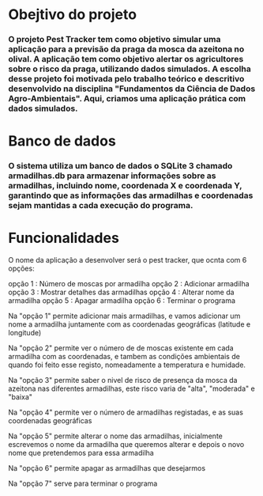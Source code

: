 # Obejtivo do projeto 
### O projeto Pest Tracker tem como objetivo simular uma aplicação para a previsão da praga da mosca da azeitona no olival. A aplicação tem como objetivo alertar os agricultores sobre o risco da praga, utilizando dados simulados. A escolha desse projeto foi motivada pelo trabalho teórico e descritivo desenvolvido na disciplina "Fundamentos da Ciência de Dados Agro-Ambientais". Aqui, criamos uma aplicação prática com dados simulados.

# Banco de dados 
### O sistema utiliza um banco de dados o SQLite 3 chamado armadilhas.db para armazenar informações sobre as armadilhas, incluindo nome, coordenada X e coordenada Y, garantindo que as informações das armadilhas e coordenadas sejam mantidas a cada execução do programa.



# Funcionalidades 
O nome da aplicação a desenvolver será o pest tracker, que ocnta com 6 opções:

opção 1 : Número de moscas por armadilha 
opção 2 : Adicionar armadilha 
opção 3 : Mostrar detalhes das armadilhas 
opção 4 : Alterar nome da armadilha 
opção 5 : Apagar armadilha 
opção 6 : Terminar o programa

Na "opção 1" permite adicionar mais armadilhas, e vamos adicionar um nome a armadilha juntamente com as coordenadas geográficas (latitude e longitude)

Na "opção 2" permite ver o número de de moscas existente em cada armadilha com as coordenadas, e tambem as condições ambientais de quando foi feito esse registo, nomeadamente a temperatura e humidade.

Na "opção 3" permite saber o nivel de risco de presença da mosca da azeitona nas diferentes armadilhas, este risco varia de "alta", "moderada" e "baixa"

Na "opção 4" permite ver o número de armadilhas registadas, e as suas coordenadas geográficas

Na "opção 5" permite alterar o nome das armadilhas, inicialmente escrevemos o nome da armadilha que queremos alterar e depois o novo nome que pretendemos para essa armadilha 

Na "opção 6" permite apagar as armadilhas que desejarmos

Na "opção 7" serve para terminar o programa 
